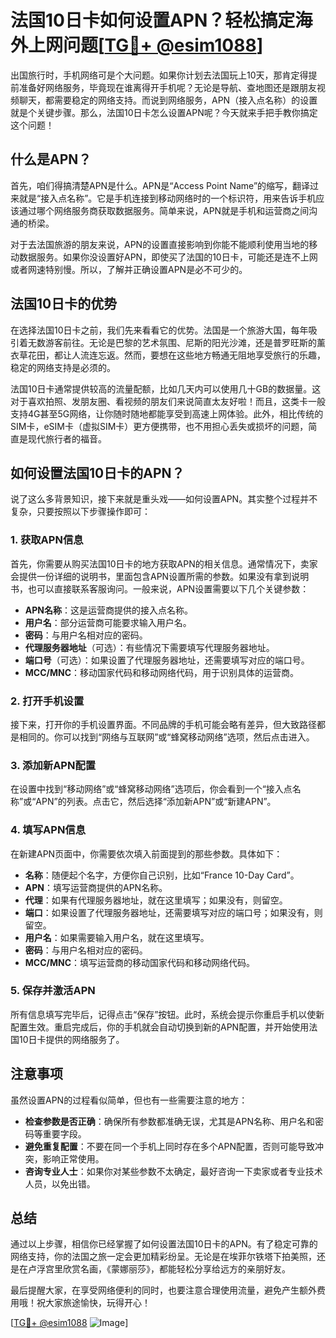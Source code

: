 # 法国10日卡如何设置APN？轻松搞定海外上网问题[[TG💪+ @esim1088](https://t.me/s/esim1088)]

出国旅行时，手机网络可是个大问题。如果你计划去法国玩上10天，那肯定得提前准备好网络服务，毕竟现在谁离得开手机呢？无论是导航、查地图还是跟朋友视频聊天，都需要稳定的网络支持。而说到网络服务，APN（接入点名称）的设置就是个关键步骤。那么，法国10日卡怎么设置APN呢？今天就来手把手教你搞定这个问题！

## 什么是APN？

首先，咱们得搞清楚APN是什么。APN是“Access Point Name”的缩写，翻译过来就是“接入点名称”。它是手机连接到移动网络时的一个标识符，用来告诉手机应该通过哪个网络服务商获取数据服务。简单来说，APN就是手机和运营商之间沟通的桥梁。

对于去法国旅游的朋友来说，APN的设置直接影响到你能不能顺利使用当地的移动数据服务。如果你没设置好APN，即使买了法国的10日卡，可能还是连不上网或者网速特别慢。所以，了解并正确设置APN是必不可少的。

## 法国10日卡的优势

在选择法国10日卡之前，我们先来看看它的优势。法国是一个旅游大国，每年吸引着无数游客前往。无论是巴黎的艺术氛围、尼斯的阳光沙滩，还是普罗旺斯的薰衣草花田，都让人流连忘返。然而，要想在这些地方畅通无阻地享受旅行的乐趣，稳定的网络支持是必须的。

法国10日卡通常提供较高的流量配额，比如几天内可以使用几十GB的数据量。这对于喜欢拍照、发朋友圈、看视频的朋友们来说简直太友好啦！而且，这类卡一般支持4G甚至5G网络，让你随时随地都能享受到高速上网体验。此外，相比传统的SIM卡，eSIM卡（虚拟SIM卡）更方便携带，也不用担心丢失或损坏的问题，简直是现代旅行者的福音。

## 如何设置法国10日卡的APN？

说了这么多背景知识，接下来就是重头戏——如何设置APN。其实整个过程并不复杂，只要按照以下步骤操作即可：

### 1. 获取APN信息

首先，你需要从购买法国10日卡的地方获取APN的相关信息。通常情况下，卖家会提供一份详细的说明书，里面包含APN设置所需的参数。如果没有拿到说明书，也可以直接联系客服询问。一般来说，APN设置需要以下几个关键参数：

- **APN名称**：这是运营商提供的接入点名称。
- **用户名**：部分运营商可能要求输入用户名。
- **密码**：与用户名相对应的密码。
- **代理服务器地址**（可选）：有些情况下需要填写代理服务器地址。
- **端口号**（可选）：如果设置了代理服务器地址，还需要填写对应的端口号。
- **MCC/MNC**：移动国家代码和移动网络代码，用于识别具体的运营商。

### 2. 打开手机设置

接下来，打开你的手机设置界面。不同品牌的手机可能会略有差异，但大致路径都是相同的。你可以找到“网络与互联网”或“蜂窝移动网络”选项，然后点击进入。

### 3. 添加新APN配置

在设置中找到“移动网络”或“蜂窝移动网络”选项后，你会看到一个“接入点名称”或“APN”的列表。点击它，然后选择“添加新APN”或“新建APN”。

### 4. 填写APN信息

在新建APN页面中，你需要依次填入前面提到的那些参数。具体如下：

- **名称**：随便起个名字，方便你自己识别，比如“France 10-Day Card”。
- **APN**：填写运营商提供的APN名称。
- **代理**：如果有代理服务器地址，就在这里填写；如果没有，则留空。
- **端口**：如果设置了代理服务器地址，还需要填写对应的端口号；如果没有，则留空。
- **用户名**：如果需要输入用户名，就在这里填写。
- **密码**：与用户名相对应的密码。
- **MCC/MNC**：填写运营商的移动国家代码和移动网络代码。

### 5. 保存并激活APN

所有信息填写完毕后，记得点击“保存”按钮。此时，系统会提示你重启手机以使新配置生效。重启完成后，你的手机就会自动切换到新的APN配置，并开始使用法国10日卡提供的网络服务了。

## 注意事项

虽然设置APN的过程看似简单，但也有一些需要注意的地方：

- **检查参数是否正确**：确保所有参数都准确无误，尤其是APN名称、用户名和密码等重要字段。
- **避免重复配置**：不要在同一个手机上同时存在多个APN配置，否则可能导致冲突，影响正常使用。
- **咨询专业人士**：如果你对某些参数不太确定，最好咨询一下卖家或者专业技术人员，以免出错。

## 总结

通过以上步骤，相信你已经掌握了如何设置法国10日卡的APN。有了稳定可靠的网络支持，你的法国之旅一定会更加精彩纷呈。无论是在埃菲尔铁塔下拍美照，还是在卢浮宫里欣赏名画，《蒙娜丽莎》，都能轻松分享给远方的亲朋好友。

最后提醒大家，在享受网络便利的同时，也要注意合理使用流量，避免产生额外费用哦！祝大家旅途愉快，玩得开心！

[[TG💪+ @esim1088](https://t.me/s/esim1088) ![Image](https://i.postimg.cc/4NQfJmqS/Snipaste-2025-05-13-00-14-12.png)]